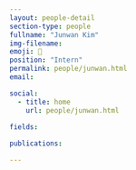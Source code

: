```yaml
---
layout: people-detail
section-type: people
fullname: "Junwan Kim"
img-filename: 
emoji: 💪
position: "Intern"
permalink: people/junwan.html
email: 

social:
  - title: home
    url: people/junwan.html

fields:
    
publications:

---
```

